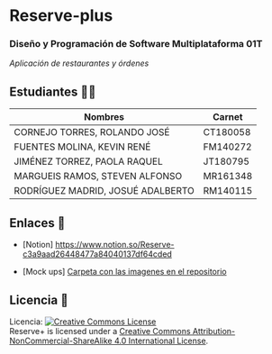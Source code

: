 # Reserve-plus
### Diseño y Programación de Software Multiplataforma 01T
_Aplicación de restaurantes y órdenes_

## Estudiantes 👨‍💻
| Nombres | Carnet |
|--|--| 
| CORNEJO TORRES, ROLANDO JOSÉ | CT180058 | 
| FUENTES MOLINA, KEVIN RENÉ | FM140272| 
| JIMÉNEZ TORREZ, PAOLA RAQUEL | JT180795 | 
| MARGUEIS RAMOS, STEVEN ALFONSO | MR161348 | 
| RODRÍGUEZ MADRID, JOSUÉ ADALBERTO | RM140115 |

## Enlaces 👀
* [Notion] https://www.notion.so/Reserve-c3a9aad26448477a84040137df64cded

* [Mock ups] [Carpeta con las imagenes en el repositorio](https://github.com/RolandoCornejo/Reserve-plus/tree/main/mockups)

## Licencia 📄
Licencia: <a rel="license" href="http://creativecommons.org/licenses/by-nc-sa/4.0/"><img alt="Creative Commons License" style="border-width:0" src="https://i.creativecommons.org/l/by-nc-sa/4.0/88x31.png" /></a><br /><span xmlns:dct="http://purl.org/dc/terms/" href="http://purl.org/dc/dcmitype/InteractiveResource" property="dct:title" rel="dct:type">Reserve+</span> is licensed under a <a rel="license" href="http://creativecommons.org/licenses/by-nc-sa/4.0/">Creative Commons Attribution-NonCommercial-ShareAlike 4.0 International License</a>.
